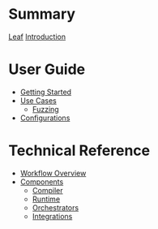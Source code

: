 # Summary

[Leaf](./leaf.md)
[Introduction](./intro.md)

# User Guide

- [Getting Started](./user_guide/getting_started.md)
- [Use Cases](./user_guide/use_cases/section.md)
    - [Fuzzing](./user_guide/use_cases/fuzzing.md)
- [Configurations](./user_guide/configs.md)

# Technical Reference
- [Workflow Overview]()
- [Components]()
    - [Compiler]()
    - [Runtime]()
    - [Orchestrators]()
    - [Integrations]()